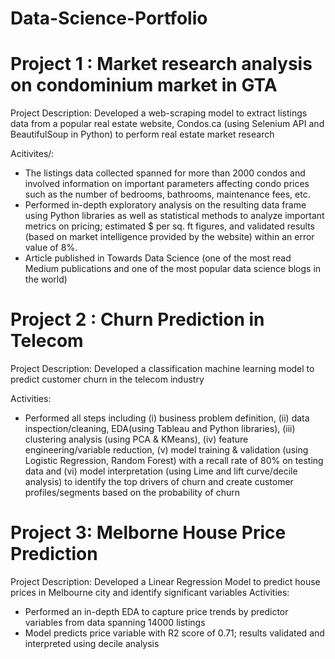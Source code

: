 # Data-Science-Portfolio
# Project 1 : Market research analysis on condominium market in GTA 
Project Description: Developed a web-scraping model to extract listings data from a popular real estate website, Condos.ca (using Selenium API and BeautifulSoup in Python) to perform real estate market research 

Acitivites/:
- The listings data collected spanned for more than 2000 condos and involved information on important parameters affecting condo prices such as the number of bedrooms, bathrooms, maintenance fees, etc.
- Performed in-depth exploratory analysis on the resulting data frame using Python libraries as well as statistical methods to analyze important metrics on pricing; estimated $ per sq. ft figures, and validated results (based on market intelligence provided by the website) within an error value of 8%. 
- Article published in Towards Data Science (one of the most read Medium publications and one of the most popular data science blogs in the world)


# Project 2 : Churn Prediction in Telecom 
Project Description: Developed a classification machine learning model to predict customer churn in the telecom industry

Activities:
- Performed all steps including (i) business problem definition, (ii) data inspection/cleaning, EDA(using Tableau and Python libraries), (iii) clustering analysis (using PCA & KMeans), (iv) feature engineering/variable reduction, (v) model training & validation (using Logistic Regression, Random Forest) with a recall rate of 80% on testing data and (vi) model interpretation (using Lime and lift curve/decile analysis) to identify the top drivers of churn and create customer profiles/segments based on the probability of churn

# Project 3: Melborne House Price Prediction 
Project Description: Developed a Linear Regression Model to predict house prices in Melbourne city and identify significant variables
Activities:
- Performed an in-depth EDA to capture price trends by predictor variables from data spanning 14000 listings
- Model predicts price variable with R2 score of 0.71; results validated and interpreted using decile analysis




 
